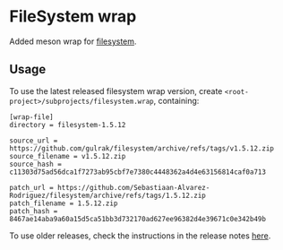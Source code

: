 # FileSystem wrap

Added meson wrap for [filesystem](https://github.com/gulrak/filesystem).

## Usage

To use the latest released filesystem wrap version, create `<root-project>/subprojects/filesystem.wrap`, containing:
```
[wrap-file]
directory = filesystem-1.5.12

source_url = https://github.com/gulrak/filesystem/archive/refs/tags/v1.5.12.zip
source_filename = v1.5.12.zip
source_hash = c11303d75ad56dca1f7273ab95cbf7e7380c4448362a4d4e63156814caf0a713

patch_url = https://github.com/Sebastiaan-Alvarez-Rodriguez/filesystem/archive/refs/tags/1.5.12.zip
patch_filename = 1.5.12.zip
patch_hash = 8467ae14aba9a60a15d5ca51bb3d732170ad627ee96382d4e39671c0e342b49b
```

To use older releases, check the instructions in the release notes [here](https://github.com/Sebastiaan-Alvarez-Rodriguez/filesystem/releases).
